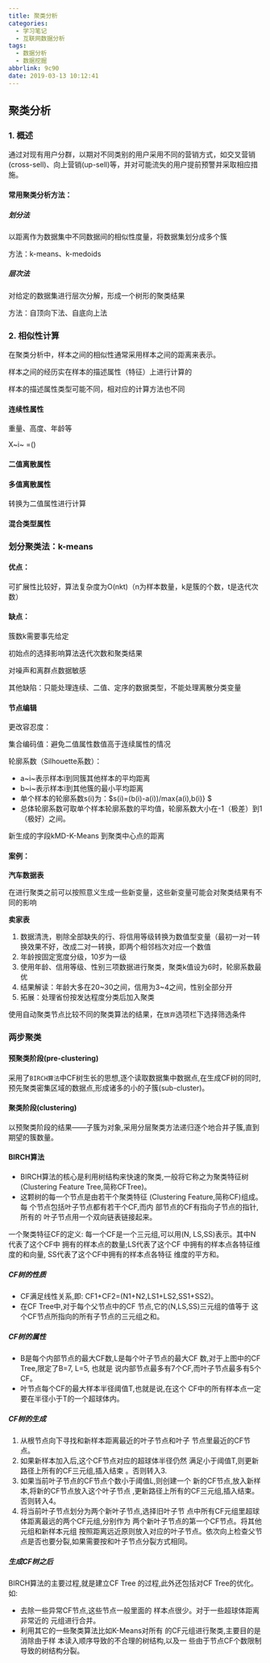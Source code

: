 ```yaml
---
title: 聚类分析
categories:
  - 学习笔记
  - 互联网数据分析
tags:
  - 数据分析
  - 数据挖掘
abbrlink: 9c90
date: 2019-03-13 10:12:41
---
```


## 聚类分析


### 1. 概述

通过对现有用户分群，以期对不同类别的用户采用不同的营销方式，如交叉营销(cross-sell)、向上营销(up-sell)等，并对可能流失的用户提前预警并采取相应措
施。

#### 常用聚类分析方法：

##### 划分法

以距离作为数据集中不同数据间的相似性度量，将数据集划分成多个簇

方法：k-means、k-medoids

##### 层次法

对给定的数据集进行层次分解，形成一个树形的聚类结果

方法：自顶向下法、自底向上法

<!-- more -->
### 2. 相似性计算

在聚类分析中，样本之间的相似性通常采用样本之间的距离来表示。

样本之间的经历实在样本的描述属性（特征）上进行计算的

样本的描述属性类型可能不同，相对应的计算方法也不同

#### 连续性属性

重量、高度、年龄等

X~i~ =()

#### 二值离散属性

#### 多值离散属性

转换为二值属性进行计算

#### 混合类型属性

### 划分聚类法：k-means

#### 优点：

可扩展性比较好，算法复杂度为O(nkt)（n为样本数量，k是簇的个数，t是迭代次数）

#### 缺点：

簇数k需要事先给定

初始点的选择影响算法迭代次数和聚类结果

对噪声和离群点数据敏感

其他缺陷：只能处理连续、二值、定序的数据类型，不能处理离散分类变量

#### 节点编辑

更改容忍度：

集合编码值：避免二值属性数值高于连续属性的情况

轮廓系数（Silhouette系数）：

- a~i~表示样本i到同簇其他样本的平均距离
- b~i~表示样本i到其他簇的最小平均距离
- 单个样本的轮廓系数s(i)为：$s(i)=(b(i)-a(i))/max{a(i),b(i)} $
- 总体轮廓系数可取单个样本轮廓系数的平均值，轮廓系数大小在-1（极差）到1（极好）之间。

新生成的字段kMD-K-Means 到聚类中心点的距离 



#### 案例：

**汽车数据表**

在进行聚类之前可以按照意义生成一些新变量，这些新变量可能会对聚类结果有不同的影响



**卖家表**

1. 数据清洗，剔除全部缺失的行、将信用等级转换为数值型变量（最初一对一转换效果不好，改成二对一转换，即两个相邻档次对应一个数值
2. 年龄按固定宽度分级，10岁为一级
3. 使用年龄、信用等级、性别三项数据进行聚类，聚类k值设为6时，轮廓系数最优
4. 结果解读：年龄大多在20~30之间，信用为3~4之间，性别全部分开
5. 拓展：处理省份按发达程度分类后加入聚类



使用自动聚类节点比较不同的聚类算法的结果，在`放弃`选项栏下选择筛选条件



### 两步聚类

#### 预聚类阶段(pre-clustering)

采用了`BIRCH算法`中CF树生长的思想,逐个读取数据集中数据点,在生成CF树的同时,预先聚类密集区域的数据点,形成诸多的小的子簇(sub-cluster)。

#### 聚类阶段(clustering)

以预聚类阶段的结果——子簇为对象,采用分层聚类方法递归逐个地合并子簇,直到期望的簇数量。



#### BIRCH算法

-  BIRCH算法的核心是利用树结构来快速的聚类,一般将它称之为聚类特征树(Clustering Feature Tree,简称CFTree)。
- 这颗树的每一个节点是由若干个聚类特征 (Clustering Feature,简称CF)组成。每 个节点包括叶子节点都有若干个CF,而内 部节点的CF有指向子节点的指针,所有的 叶子节点用一个双向链表链接起来。

一个聚类特征CF的定义:
每一个CF是一个三元组,可以用(N, LS,SS)表示。其中N代表了这个CF中 拥有的样本点的数量;LS代表了这个CF 中拥有的样本点各特征维度的和向量, SS代表了这个CF中拥有的样本点各特征 维度的平方和。



##### CF树的性质

- CF满足线性关系,即:
  CF1+CF2=(N1+N2,LS1+LS2,SS1+SS2)。
- 在CF Tree中,对于每个父节点中的CF 节点,它的(N,LS,SS)三元组的值等于 这个CF节点所指向的所有子节点的三元组之和。

##### CF树的属性

-  B是每个内部节点的最大CF数,L是每个叶子节点的最大CF 数,对于上图中的CF Tree,限定了B=7, L=5, 也就是 说内部节点最多有7个CF,而叶子节点最多有5个CF。
- 叶节点每个CF的最大样本半径阈值T,也就是说,在这个 CF中的所有样本点一定要在半径小于T的一个超球体内。

##### CF树的生成

1. 从根节点向下寻找和新样本距离最近的叶子节点和叶子 节点里最近的CF节点。
 2. 如果新样本加入后,这个CF节点对应的超球体半径仍然 满足小于阈值T,则更新路径上所有的CF三元组,插入结束 。否则转入3.
 3. 如果当前叶子节点的CF节点个数小于阈值L,则创建一个 新的CF节点,放入新样本,将新的CF节点放入这个叶子节点 ,更新路径上所有的CF三元组,插入结束。否则转入4。
 4. 将当前叶子节点划分为两个新叶子节点,选择旧叶子节 点中所有CF元组里超球体距离最远的两个CF元组,分别作为 两个新叶子节点的第一个CF节点。将其他元组和新样本元组 按照距离远近原则放入对应的叶子节点。依次向上检查父节 点是否也要分裂,如果需要按和叶子节点分裂方式相同。

##### 生成CF树之后

BIRCH算法的主要过程,就是建立CF Tree 的过程,此外还包括对CF Tree的优化。 如:

- 去除一些异常CF节点,这些节点一般里面的 样本点很少。对于一些超球体距离非常近的 元组进行合并。
- 利用其它的一些聚类算法比如K-Means对所有 的CF元组进行聚类,主要目的是消除由于样 本读入顺序导致的不合理的树结构,以及一 些由于节点CF个数限制导致的树结构分裂。
